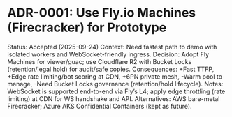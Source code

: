 # ADR-0001: Use Fly.io Machines (Firecracker) for Prototype
Status: Accepted (2025-09-24)
Context: Need fastest path to demo with isolated workers and WebSocket-friendly ingress.
Decision: Adopt Fly Machines for viewer/guac; use Cloudflare R2 with Bucket Locks (retention/legal hold) for audit/safe copies.
Consequences: +Fast TTFP, +Edge rate limiting/bot scoring at CDN, +6PN private mesh, -Warm pool to manage, -Need Bucket Locks governance (retention/hold lifecycle).
Notes: WebSocket is supported end-to-end via Fly’s L4; apply edge throttling (rate limiting) at CDN for WS handshake and API.
Alternatives: AWS bare-metal Firecracker; Azure AKS Confidential Containers (kept as future).
